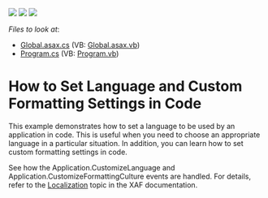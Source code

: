 <!-- default badges list -->
![](https://img.shields.io/endpoint?url=https://codecentral.devexpress.com/api/v1/VersionRange/128592968/10.2.3%2B)
[![](https://img.shields.io/badge/Open_in_DevExpress_Support_Center-FF7200?style=flat-square&logo=DevExpress&logoColor=white)](https://supportcenter.devexpress.com/ticket/details/E413)
[![](https://img.shields.io/badge/📖_How_to_use_DevExpress_Examples-e9f6fc?style=flat-square)](https://docs.devexpress.com/GeneralInformation/403183)
<!-- default badges end -->
<!-- default file list -->
*Files to look at*:

* [Global.asax.cs](./CS/Localization.Web/Global.asax.cs) (VB: [Global.asax.vb](./VB/Localization.Web/Global.asax.vb))
* [Program.cs](./CS/Localization.Win/Program.cs) (VB: [Program.vb](./VB/Localization.Win/Program.vb))
<!-- default file list end -->
# How to Set Language and Custom Formatting Settings in Code


<p>This example demonstrates how to set a language to be used by an application in code. This is useful when you need to choose an appropriate language in a particular situation. In addition, you can learn how to set custom formatting settings in code.</p><p>See how the Application.CustomizeLanguage and Application.CustomizeFormattingCulture events are handled. For details, refer to the <a href="http://documentation.devexpress.com/#Xaf/CustomDocument2595">Localization</a> topic in the XAF documentation.</p>

<br/>


